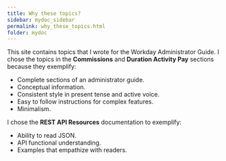```yaml
---
title: Why these topics?
sidebar: mydoc_sidebar
permalink: why_these_topics.html
folder: mydoc
---
```


This site contains topics that I wrote for the Workday Administrator Guide. I chose the topics in the **Commissions** and **Duration Activity Pay** sections because they exemplify:
* Complete sections of an administrator guide.
* Conceptual information.
* Consistent style in present tense and active voice.
* Easy to follow instructions for complex features.
* Minimalism.

I chose the **REST API Resources** documentation to exemplify:
* Ability to read JSON.
* API functional understanding.
* Examples that empathize with readers.
